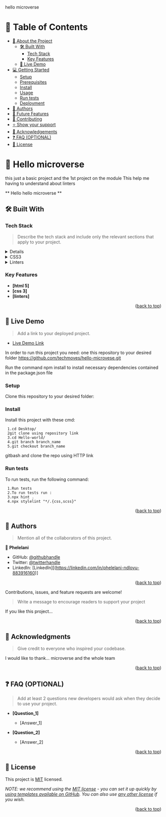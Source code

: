 

hello microverse



<!-- TABLE OF CONTENTS -->

# 📗 Table of Contents

- [📖 About the Project](#about-project)
  - [🛠 Built With](#built-with)
    - [Tech Stack](#tech-stack)
    - [Key Features](#key-features)
  - [🚀 Live Demo](#live-demo)
- [💻 Getting Started](#getting-started)
  - [Setup](#setup)
  - [Prerequisites](#prerequisites)
  - [Install](#install)
  - [Usage](#usage)
  - [Run tests](#run-tests)
  - [Deployment](#triangular_flag_on_post-deployment)
- [👥 Authors](#authors)
- [🔭 Future Features](#future-features)
- [🤝 Contributing](#contributing)
- [⭐️ Show your support](#support)
- [🙏 Acknowledgements](#acknowledgements)
- [❓ FAQ (OPTIONAL)](#faq)
- [📝 License](#license)

<!-- PROJECT DESCRIPTION -->

# 📖 Hello microverse <a name="about-project"></a>
this just a basic project and the 1st project on the module
This help me having to understand about linters 

**  Hello hello microverse ** 

## 🛠 Built With <a name="built-with"></a>

### Tech Stack <a name="tech-stack"></a>

> Describe the tech stack and include only the relevant sections that apply to your project.

<details
  <summary>HTML5</summary>
  <ul>
    <li>HTML Tutorial from W3school</li>
  </ul>
</details>

<details>
  <summary>CSS3</summary>
  <ul>
    <li>CSS3 Tutorial from W3school</li>
  </ul>
</details>

<details>
<summary>Linters</summary>
  <ul>
    <li>Linters Tutorial</a></li>
  </ul>
</details>

<!-- Features -->

### Key Features <a name="key-features"></a>

- **[html 5]**
- **[css 3]**
- **[linters]**

<p align="right">(<a href="#readme-top">back to top</a>)</p>

<!-- LIVE DEMO -->

## 🚀 Live Demo <a name="live-demo"></a>





> Add a link to your deployed project.

- [Live Demo Link]()







In order to run this project you need:
one this repository to your desired folder https://github.com/techmoves/hello-microvese.git

Run the command npm install to install necessary dependencies contained in the package.json file


<!--
Example command:

```sh
 gem install rails
```
 -->

### Setup

Clone this repository to your desired folder:

<!--
Example commands:

```sh
  cd my-folder
  git clone git@github.com:myaccount/my-project.git
```
--->

### Install
Install this project with these cmd:

     1.cd Desktop/
     2git clone using repository link
     3.cd Hello-world/
     4.git branch branch_name
     5.git checkout branch_name

gitbash and clone the repo using HTTP link

<!--
Example command:

```sh
  cd my-project
  gem install
```
--->

<!-- ### Usage

To run the project, execute the following command: -->

<!--
Example command:

```sh
  rails server
```
--->

### Run tests

To run tests, run the following command:

     1.Run tests
     2.To run tests run :
     3.npx hint .
     4.npx stylelint "*/.{css,scss}"

<!--
Example command:

```sh
  bin/rails test test/models/article_test.rb
```
--->

<!-- ### Deployment

You can deploy this project using: -->

<!--
Example:

```sh

```
 -->

<p align="right">(<a href="#readme-top">back to top</a>)</p>

<!-- AUTHORS -->

## 👥 Authors <a name="authors"></a>

> Mention all of the collaborators of this project.

👤 **Phelelani**

- GitHub: [@githubhandle](https://github.com/techmoves)
- Twitter: [@twitterhandle](https://twitter.com/Dopezonke_)
- LinkedIn: [LinkedIn][(https://linkedin.com/in/phelelani-ndlovu-883916160)]


<p align="right">(<a href="#readme-top">back to top</a>)</p>

<!-- CONTRIBUTING -->

Contributions, issues, and feature requests are welcome!


<!-- SUPPORT -->



> Write a message to encourage readers to support your project

If you like this project...

<p align="right">(<a href="#readme-top">back to top</a>)</p>

<!-- ACKNOWLEDGEMENTS -->

## 🙏 Acknowledgments <a name="acknowledgements"></a>

> Give credit to everyone who inspired your codebase.

I would like to thank... microverse and the whole team

<p align="right">(<a href="#readme-top">back to top</a>)</p>

<!-- FAQ (optional) -->

## ❓ FAQ (OPTIONAL) <a name="faq"></a>

> Add at least 2 questions new developers would ask when they decide to use your project.

- **[Question_1]**

  - [Answer_1]

- **[Question_2]**

  - [Answer_2]

<p align="right">(<a href="#readme-top">back to top</a>)</p>

<!-- LICENSE -->

## 📝 License <a name="license"></a>

This project is [MIT](./LICENSE) licensed.

_NOTE: we recommend using the [MIT license](https://choosealicense.com/licenses/mit/) - you can set it up quickly by [using templates available on GitHub](https://docs.github.com/en/communities/setting-up-your-project-for-healthy-contributions/adding-a-license-to-a-repository). You can also use [any other license](https://choosealicense.com/licenses/) if you wish._

<p align="right">(<a href="#readme-top">back to top</a>)</p>
